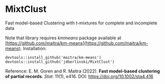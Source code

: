 # MixtClust
Fast model-based Clustering with t-mixtures for complete and incomplete data

Note that library requires *kmmeans* package available at [https://github.com/maitra/km-means](https://github.com/maitra/km-means).
Installation:

    devtools::install_github('maitra/km-means')
    devtools::install_github('jdberlinski/MixtClust')

Reference: E. M. Goren and R. Maitra (2022). **Fast model-based clustering of partial records**. *Stat*. 11(1), e416. DOI: https://doi.org/10.1002/sta4.416
